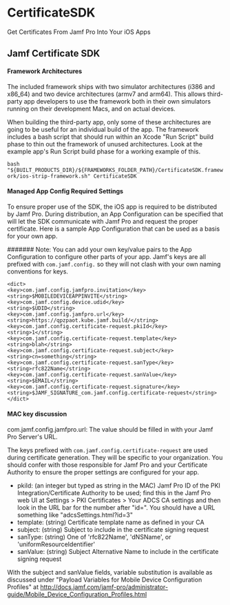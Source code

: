# CertificateSDK
Get Certificates From Jamf Pro Into Your iOS Apps

## Jamf Certificate SDK

#### Framework Architectures

The included framework ships with two simulator architectures (i386 and x86_64) and two device architectures
(armv7 and arm64).  This allows third-party app developers to use the framework both in their own simulators
running on their development Macs, and on actual devices.

When building the third-party app, only some of these architectures are going to be useful for an individual build of
the app.  The framework includes a bash script that should run within an Xcode "Run Script" build phase to thin out
the framework of unused architectures.  Look at the example app's Run Script build phase for a working example of
this.

`bash "${BUILT_PRODUCTS_DIR}/${FRAMEWORKS_FOLDER_PATH}/CertificateSDK.framework/ios-strip-framework.sh" CertificateSDK`


#### Managed App Config Required Settings

To ensure proper use of the SDK, the iOS app is required to be distributed by Jamf Pro.  During distribution, an App Configuration can be specified that will let the SDK communicate with Jamf Pro and request the proper certificate.  Here is a sample App Configuration that can be used as a basis for your own app.

####### Note: You can add your own key/value pairs to the App Configuration to configure other parts of your app.  Jamf's keys are all prefixed with `com.jamf.config.` so they will not clash with your own naming conventions for keys.

    <dict>
    <key>com.jamf.config.jamfpro.invitation</key>
    <string>$MOBILEDEVICEAPPINVITE</string>
    <key>com.jamf.config.device.udid</key>
    <string>$UDID</string>
    <key>com.jamf.config.jamfpro.url</key>
    <string>https://qpzpaot.kube.jamf.build/</string>
    <key>com.jamf.config.certificate-request.pkiId</key>
    <string>1</string>
    <key>com.jamf.config.certificate-request.template</key>
    <string>blah</string>
    <key>com.jamf.config.certificate-request.subject</key>
    <string>cn=something</string>
    <key>com.jamf.config.certificate-request.sanType</key>
    <string>rfc822Name</string>
    <key>com.jamf.config.certificate-request.sanValue</key>
    <string>$EMAIL</string>
    <key>com.jamf.config.certificate-request.signature</key>
    <string>$JAMF_SIGNATURE_com.jamf.config.certificate-request</string>
    </dict>

#### MAC key discussion

com.jamf.config.jamfpro.url: The value should be filled in with your Jamf Pro Server's URL.

The keys prefixed with `com.jamf.config.certificate-request` are used during certificate generation.  They will
be specific to your organization.  You should confer with those responsible for Jamf Pro and your Certificate Authority to ensure the proper settings are configured for your app.

* pkiId: (an integer but typed as string in the MAC)  Jamf Pro ID of the PKI Integration/Certificate Authority to be used; find this in the Jamf Pro
web UI at Settings > PKI Certificates > Your ADCS CA settings and then look in the URL bar for the number after "id=".  You should have a URL something like "adcsSettings.html?id=3"
* template: (string) Certificate template name as defined in your CA
* subject: (string) Subject to include in the certificate signing request
* sanType: (string) One of 'rfc822Name', 'dNSName', or 'uniformResourceIdentifier'
* sanValue: (string) Subject Alternative Name to include in the certificate signing request

With the subject and sanValue fields, variable substitution is available as discussed under "Payload Variables for Mobile Device Configuration Profiles" at http://docs.jamf.com/jamf-pro/administrator-guide/Mobile_Device_Configuration_Profiles.html
